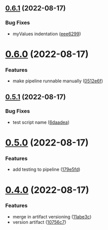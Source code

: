 ## [0.6.1](https://github.com/emanueleborin/greetings-ci/compare/v0.6.0...v0.6.1) (2022-08-17)


### Bug Fixes

* myValues indentation ([eee6299](https://github.com/emanueleborin/greetings-ci/commit/eee6299065916b2eb5e4295ea86f883003445d48))



# [0.6.0](https://github.com/emanueleborin/greetings-ci/compare/v0.5.1...v0.6.0) (2022-08-17)


### Features

* make pipeline runnable manually ([0512e6f](https://github.com/emanueleborin/greetings-ci/commit/0512e6f9efcaaac0a079f793a4e9090d02da6936))



## [0.5.1](https://github.com/emanueleborin/greetings-ci/compare/v0.5.0...v0.5.1) (2022-08-17)


### Bug Fixes

* test script name ([6daadea](https://github.com/emanueleborin/greetings-ci/commit/6daadeac7a51e149347d1e72b1f9c34b02412780))



# [0.5.0](https://github.com/emanueleborin/greetings-ci/compare/v0.4.0...v0.5.0) (2022-08-17)


### Features

* add testing to pipeline ([179e5fd](https://github.com/emanueleborin/greetings-ci/commit/179e5fd7012586cf4b1a90d27e7b750b4f099464))



# [0.4.0](https://github.com/emanueleborin/greetings-ci/compare/v0.1.1...v0.4.0) (2022-08-17)


### Features

* merge in artifact versioning ([11abe3c](https://github.com/emanueleborin/greetings-ci/commit/11abe3c51124dc7f89ea905f207e6e4db2eeaea0))
* version artifact ([10756c7](https://github.com/emanueleborin/greetings-ci/commit/10756c700e4a64f373125526f41a9dd3f4e435b6))



